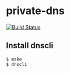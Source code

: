 # private-dns

[![Build Status](https://travis-ci.org/nokamoto/private-dns.svg?branch=master)](https://travis-ci.org/nokamoto/private-dns)

## Install dnscli

```
$ make
$ dnscli
```
